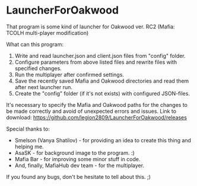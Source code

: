 # LauncherForOakwood

That program is some kind of launcher for Oakwood ver. RC2 (Mafia: TCOLH multi-player modification)

What can this program:
1) Write and read launcher.json and client.json files from "config" folder.
2) Configure parameters from above listed files and rewrite files with specified changes.
3) Run the multiplayer after confirmed settings.
4) Save the recently saved Mafia and Oakwood directories and read them after next launcher run.
5) Create the "config" folder (if it's not exists) with configured JSON-files.

It's necessary to specify the Mafia and Oakwood paths for the changes to be made correctly and avoid of unexpected errors and issues.
Link to download: https://github.com/legion2809/LauncherForOakwood/releases

Special thanks to: 
- Smelson (Vanya Shatilov) - for providing an idea to create this thing and helping me.
- AsaSK - for background image to the program. :)
- Mafia Bar - for improving some minor stuff in code.
- And, finally, MafiaHub dev team - for the multiplayer.

If you found any bugs, don't be hesitate to tell about this. ;)
